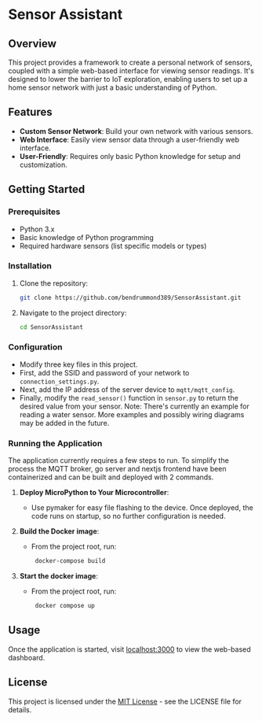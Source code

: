 # Sensor Assistant

## Overview

This project provides a framework to create a personal network of sensors, coupled with a simple web-based interface for viewing sensor readings. It's designed to lower the barrier to IoT exploration, enabling users to set up a home sensor network with just a basic understanding of Python.

## Features

- **Custom Sensor Network**: Build your own network with various sensors.
- **Web Interface**: Easily view sensor data through a user-friendly web interface.
- **User-Friendly**: Requires only basic Python knowledge for setup and customization.

## Getting Started

### Prerequisites

- Python 3.x
- Basic knowledge of Python programming
- Required hardware sensors (list specific models or types)

### Installation

1. Clone the repository:

   ```bash
   git clone https://github.com/bendrummond389/SensorAssistant.git
   ```

2. Navigate to the project directory:

   ```bash
   cd SensorAssistant
   ```

### Configuration

- Modify three key files in this project.
- First, add the SSID and password of your network to `connection_settings.py`.
- Next, add the IP address of the server device to `mqtt/mqtt_config`.
- Finally, modify the `read_sensor()` function in `sensor.py` to return the desired value from your sensor. Note: There's currently an example for reading a water sensor. More examples and possibly wiring diagrams may be added in the future.

### Running the Application

The application currently requires a few steps to run. To simplify the process the MQTT broker, go server and nextjs frontend have been containerized and can be built and deployed with 2 commands.

1. **Deploy MicroPython to Your Microcontroller**:

   - Use pymaker for easy file flashing to the device. Once deployed, the code runs on startup, so no further configuration is needed.

2. **Build the Docker image**:

   - From the project root, run:

     ```bash
      docker-compose build
     ```

3. **Start the docker image**:

   - From the project root, run:

     ```bash
      docker compose up
     ```

## Usage

Once the application is started, visit [localhost:3000](http://localhost:3000) to view the web-based dashboard.

## License

This project is licensed under the [MIT License](LICENSE) - see the LICENSE file for details.
